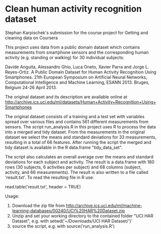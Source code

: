 # Clean human activity recognition dataset

Stephan Karpischek's submission for the course project for Getting and cleaning data on Coursera

This project uses data from a public domain dataset which contains measurements from smartphone sensors and the corresponding human activity (e.g. standing or walking) for 30 individual subjects:

Davide Anguita, Alessandro Ghio, Luca Oneto, Xavier Parra and Jorge L. Reyes-Ortiz. A Public Domain Dataset for Human Activity Recognition Using Smartphones. 21th European Symposium on Artificial Neural Networks, Computational Intelligence and Machine Learning, ESANN 2013. Bruges, Belgium 24-26 April 2013.

The original dataset and its description are available online at  http://archive.ics.uci.edu/ml/datasets/Human+Activity+Recognition+Using+Smartphones 

The original dataset consists of a training and a test set with variables spread over various files and contains 561 different measurements from sensors. The script run_analysis.R in this project uses R to process the data into a merged and tidy dataset. From the measurements in the original dataset we select the means and standard deviations for 33 measurements, resulting  in a total of 66 features. After running the script the merged and tidy dataset is available in the R data.frame "tidy_data_set".

The script also calculates an overall average over the means and standard deviations for each subject and activity. The result is a data.frame with 180 rows (30 subjects, 6 activities per subject) and 68 columns (subject, activity, and 66 measurements). The result is also written to a file called 'result.txt'. To read the resulting file in R use:

  read.table('result.txt', header = TRUE)

Usage: 

1. Download the zip file from http://archive.ics.uci.edu/ml/machine-learning-databases/00240/UCI%20HAR%20Dataset.zip
2. Unzip and set your working directory to the contained folder "UCI HAR Dataset", e.g. with
  setwd('~/Downloads/UCI HAR Dataset/')'
3. source the script, e.g. with
  source('run_analysis.R')
